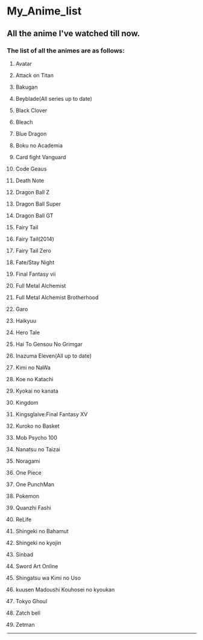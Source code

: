 # My_Anime_list

## All the anime I've watched till now.

### The list of all the animes are as follows:

1.	Avatar

2.	Attack on Titan

3.	Bakugan

4.	Beyblade(All series up to date)

5.	Black Clover

6.	Bleach

7.	Blue Dragon

8.	Boku no Academia

9.	Card fight Vanguard

10.	Code Geaus

11.	Death Note

12.	Dragon Ball Z

13.	Dragon Ball Super

14.	Dragon Ball GT

15.	Fairy Tail

16.	Fairy Tail(2014)

17.	Fairy Tail Zero

18.	Fate/Stay Night

19.	Final Fantasy vii

20.	Full Metal Alchemist

21.	Full Metal Alchemist Brotherhood

22.	Garo

23.	Haikyuu

24.	Hero Tale

25.	Hai To Gensou No Grimgar

26.	Inazuma Eleven(All up to date)

27.	Kimi no NaWa

28.	Koe no Katachi

29.	Kyokai no kanata

30. Kingdom

31. Kingsglaive:Final Fantasy XV

32. Kuroko no Basket

33. Mob Psycho 100

34. Nanatsu no Taizai

35. Noragami

36. One Piece

37. One PunchMan

38. Pokemon

39. Quanzhi Fashi

40. ReLife

41. Shingeki no Bahamut

42. Shingeki no kyojin

43. Sinbad

44. Sword Art Online

45. Shingatsu wa Kimi no Uso

46. kuusen Madoushi Kouhosei no kyoukan

47. Tokyo Ghoul

48. Zatch bell

49. Zetman

***
